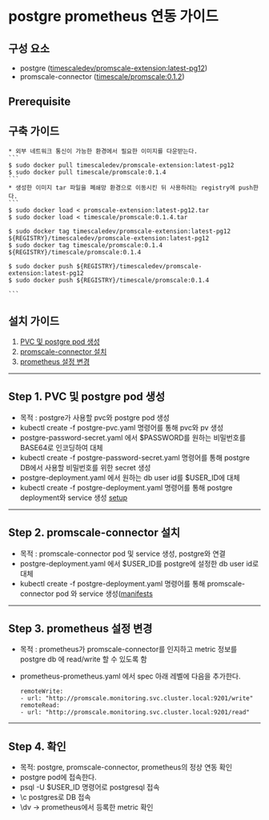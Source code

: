 
# postgre prometheus 연동 가이드

## 구성 요소
* postgre ([timescaledev/promscale-extension:latest-pg12](https://hub.docker.com/layers/timescaledev/promscale-extension/latest-pg12/images/sha256-77fa2ea35276a0c28fa460b45a98fbfd7250c24e70628d0a6b18737d357793a8?context=explore))
* promscale-connector ([timescale/promscale:0.1.2](https://hub.docker.com/layers/timescale/promscale/0.1.4/images/sha256-de1c4e0d0c5e6c91be2ba18faea7a663793db3535d18a57cbe5608e4e63cd41b?context=explore))

## Prerequisite


## 구축 가이드
    * 외부 네트워크 통신이 가능한 환경에서 필요한 이미지를 다운받는다.
    ```
    $ sudo docker pull timescaledev/promscale-extension:latest-pg12
	$ sudo docker pull timescale/promscale:0.1.4
    ```
    * 생성한 이미지 tar 파일을 폐쇄망 환경으로 이동시킨 뒤 사용하려는 registry에 push한다.
    ```
    $ sudo docker load < promscale-extension:latest-pg12.tar
    $ sudo docker load < timescale/promscale:0.1.4.tar
    
    $ sudo docker tag timescaledev/promscale-extension:latest-pg12 ${REGISTRY}/timescaledev/promscale-extension:latest-pg12
    $ sudo docker tag timescale/promscale:0.1.4 ${REGISTRY}/timescale/promscale:0.1.4
    
    $ sudo docker push ${REGISTRY}/timescaledev/promscale-extension:latest-pg12
    $ sudo docker push ${REGISTRY}/timescale/promscale:0.1.4
	
    ```
	
	
	

## 설치 가이드
1. [PVC 및 postgre pod 생성](#step-1-prometheus-namespace-%EB%B0%8F-crd-%EC%83%9D%EC%84%B1)
2. [promscale-connector 설치](#step-2-prometheus-%EB%AA%A8%EB%93%88%EB%93%A4%EC%97%90-%EB%8C%80%ED%95%9C-deploy-%EB%B0%8F-rbac-%EC%83%9D%EC%84%B1)
3. [prometheus 설정 변경](#step-3-kube-scheduler-%EC%99%80-kube-controller-manager-%EC%84%A4%EC%A0%95)
	
***

## Step 1. PVC 및 postgre pod 생성
* 목적 : postgre가 사용할 pvc와 postgre pod 생성
* kubectl create -f postgre-pvc.yaml 명령어를 통해 pvc와 pv 생성
* postgre-password-secret.yaml 에서 $PASSWORD를 원하는 비밀번호를 BASE64로 인코딩하여 대체
* kubectl create -f postgre-password-secret.yaml 명령어를 통해 postgre DB에서 사용할 비밀번호를 위한 secret 생성
* postgre-deployment.yaml 에서 원하는 db user id를 $USER_ID에 대체
* kubectl create -f postgre-deployment.yaml 명령어를 통해 postgre deployment와 service 생성
[setup](/manifest/setup)

***

## Step 2. promscale-connector 설치
* 목적 : promscale-connector pod 및 service 생성, postgre와 연결
* postgre-deployment.yaml 에서 $USER_ID를 postgre에 설정한 db user id로 대체
* kubectl create -f postgre-deployment.yaml 명령어를 통해 promscale-connector pod 와 service 생성([manifests](/manifest/manifests)

***

## Step 3. prometheus 설정 변경

* 목적 : prometheus가 promscale-connector를 인지하고 metric 정보를 postgre db 에 read/write 할 수 있도록 함

* prometheus-prometheus.yaml 에서 spec 아래 레벨에 다음을 추가한다.
	```
  remoteWrite:
    - url: "http://promscale.monitoring.svc.cluster.local:9201/write"
  remoteRead:
    - url: "http://promscale.monitoring.svc.cluster.local:9201/read"
	```


***

## Step 4. 확인
* 목적: postgre, promscale-connector, prometheus의 정상 연동 확인
* postgre pod에 접속한다.
* psql -U $USER_ID 명령어로 postgresql 접속
* \c postgres로 DB 접속
* \dv  → prometheus에서 등록한 metric 확인


